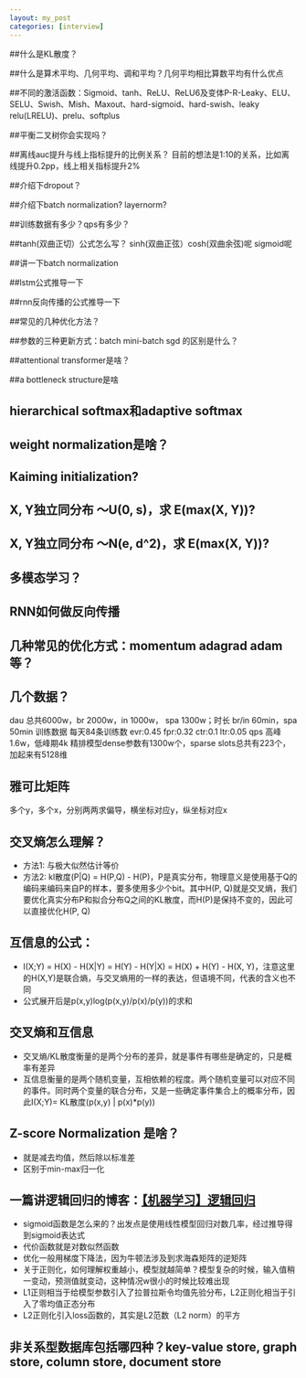 ```yaml
---
layout: my_post
categories: [interview]
---
```


##什么是KL散度？

##什么是算术平均、几何平均、调和平均？几何平均相比算数平均有什么优点

##不同的激活函数：Sigmoid、tanh、ReLU、ReLU6及变体P-R-Leaky、ELU、SELU、Swish、Mish、Maxout、hard-sigmoid、hard-swish、leaky relu(LRELU)、prelu、softplus

##平衡二叉树你会实现吗？

##离线auc提升与线上指标提升的比例关系？
目前的想法是1:10的关系，比如离线提升0.2pp，线上相关指标提升2%

##介绍下dropout？

##介绍下batch normalization? layernorm?

##训练数据有多少？qps有多少？

##tanh(双曲正切）公式怎么写？ sinh(双曲正弦）cosh(双曲余弦)呢 sigmoid呢

##讲一下batch normalization

##lstm公式推导一下

##rnn反向传播的公式推导一下

##常见的几种优化方法？

##参数的三种更新方式：batch mini-batch sgd 的区别是什么？

##attentional transformer是啥？

##a bottleneck structure是啥

## hierarchical softmax和adaptive softmax

## weight normalization是啥？

## Kaiming initialization?

## X, Y独立同分布 ～U(0, s)，求 E(max(X, Y))?

## X, Y独立同分布 ～N(e, d^2)，求 E(max(X, Y))?

## 多模态学习？

## RNN如何做反向传播

## 几种常见的优化方式：momentum adagrad adam等？

## 几个数据？
dau 总共6000w，br 2000w，in 1000w， spa 1300w；时长 br/in 60min，spa 50min
训练数据 每天84条训练数  evr:0.45 fpr:0.32 ctr:0.1 ltr:0.05
qps 高峰1.6w，低峰期4k
精排模型dense参数有1300w个，sparse slots总共有223个，加起来有5128维


## 雅可比矩阵
多个y，多个x，分别两两求偏导，横坐标对应y，纵坐标对应x

## 交叉熵怎么理解？
* 方法1: 与极大似然估计等价
* 方法2: kl散度(P|Q) = H(P,Q) - H(P)，P是真实分布，物理意义是使用基于Q的编码来编码来自P的样本，要多使用多少个bit。其中H(P, Q)就是交叉熵，我们要优化真实分布P和拟合分布Q之间的KL散度，而H(P)是保持不变的，因此可以直接优化H(P, Q)

## 互信息的公式：
* I(X;Y) = H(X) - H(X|Y) = H(Y) - H(Y|X) = H(X) + H(Y) - H(X, Y)，注意这里的H(X,Y)是联合熵，与交叉熵用的一样的表达，但语境不同，代表的含义也不同
* 公式展开后是p(x,y)log(p(x,y)/p(x)/p(y))的求和

## 交叉熵和互信息
* 交叉熵/KL散度衡量的是两个分布的差异，就是事件有哪些是确定的，只是概率有差异
* 互信息衡量的是两个随机变量，互相依赖的程度。两个随机变量可以对应不同的事件。同时两个变量的联合分布，又是一些确定事件集合上的概率分布，因此I(X;Y)= KL散度(p(x,y) | p(x)\*p(y))

## Z-score Normalization 是啥？
* 就是减去均值，然后除以标准差
* 区别于min-max归一化

## 一篇讲逻辑回归的博客：[【机器学习】逻辑回归](https://zhuanlan.zhihu.com/p/74874291)
* sigmoid函数是怎么来的？出发点是使用线性模型回归对数几率，经过推导得到sigmoid表达式
* 代价函数就是对数似然函数
* 优化一般用梯度下降法，因为牛顿法涉及到求海森矩阵的逆矩阵
* 关于正则化，如何理解权重越小，模型就越简单？模型复杂的时候，输入值稍一变动，预测值就变动，这种情况w很小的时候比较难出现
* L1正则相当于给模型参数引入了拉普拉斯令均值先验分布，L2正则化相当于引入了零均值正态分布
* L2正则化引入loss函数的，其实是L2范数（L2 norm）的平方

## 非关系型数据库包括哪四种？key-value store, graph store, column store, document store


